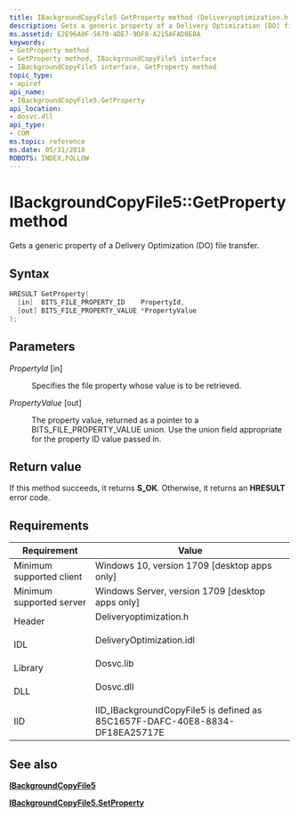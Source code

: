 ```yaml
---
title: IBackgroundCopyFile5 GetProperty method (Deliveryoptimization.h)
description: Gets a generic property of a Delivery Optimization (DO) file transfer.
ms.assetid: E2E96A0F-5670-4DE7-9DF8-A215AFAD0E8A
keywords:
- GetProperty method
- GetProperty method, IBackgroundCopyFile5 interface
- IBackgroundCopyFile5 interface, GetProperty method
topic_type:
- apiref
api_name:
- IBackgroundCopyFile5.GetProperty
api_location:
- dosvc.dll
api_type:
- COM
ms.topic: reference
ms.date: 05/31/2018
ROBOTS: INDEX,FOLLOW
---
```


# IBackgroundCopyFile5::GetProperty method

Gets a generic property of a Delivery Optimization (DO) file transfer.

## Syntax


```C++
HRESULT GetProperty(
  [in]  BITS_FILE_PROPERTY_ID    PropertyId,
  [out] BITS_FILE_PROPERTY_VALUE *PropertyValue
);
```



## Parameters

<dl> <dt>

*PropertyId* \[in\]
</dt> <dd>

Specifies the file property whose value is to be retrieved.

</dd> <dt>

*PropertyValue* \[out\]
</dt> <dd>

The property value, returned as a pointer to a BITS_FILE_PROPERTY_VALUE union. Use the union field appropriate for the property ID value passed in.

</dd> </dl>

## Return value

If this method succeeds, it returns **S_OK**. Otherwise, it returns an **HRESULT** error code.

## Requirements



| Requirement | Value |
|-------------------------------------|-----------------------------------------------------------------------------------------------------|
| Minimum supported client<br/> | Windows 10, version 1709 \[desktop apps only\]<br/>                                           |
| Minimum supported server<br/> | Windows Server, version 1709 \[desktop apps only\]<br/>                                       |
| Header<br/>                   | <dl> <dt>Deliveryoptimization.h</dt> </dl>   |
| IDL<br/>                      | <dl> <dt>DeliveryOptimization.idl</dt> </dl> |
| Library<br/>                  | <dl> <dt>Dosvc.lib</dt> </dl>                |
| DLL<br/>                      | <dl> <dt>Dosvc.dll</dt> </dl>                |
| IID<br/>                      | IID_IBackgroundCopyFile5 is defined as 85C1657F-DAFC-40E8-8834-DF18EA25717E<br/>             |



## See also

<dl> <dt>

[**IBackgroundCopyFile5**](ibackgroundcopyfile5.md)
</dt> <dt>

[**IBackgroundCopyFile5.SetProperty**](ibackgroundcopyfile5-setproperty.md)
</dt> </dl>

 

 





